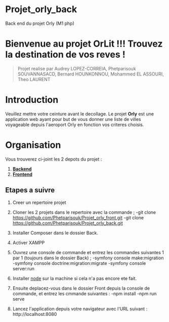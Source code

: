 # Projet_orly_back
Back end du projet Orly (M1 php)

# Bienvenue au projet OrLit !!! Trouvez la destination de vos reves !

> Projet realise par Audrey LOPEZ-CORREIA, Phetparisouk SOUVANNASACD, Bernard HOUNKONNOU, Mohammed EL ASSOURI, Theo LAURENT

# Introduction
Veuillez mettre votre ceinture avant le decollage.
Le projet **Orly** est une application web ayant pour but de vous donner une liste de villes voyageable depuis l'aeroport Orly en fonction vos criteres choisis.


# Organisation

Vous trouverez ci-joint les 2 depots du projet :

 1. **[Backend](https://github.com/Phetparisouk/Projet_orly_back)**
 2. **[Frontend](https://github.com/Phetparisouk/Projet_orly_front)**


## Etapes a suivre

 1. Creer un repertoire projet 
 
 2. Cloner les 2 projets dans le repertoire avec la commande ;
	 -git clone https://github.com/Phetparisouk/Projet_orly_front.git
	 -git clone https://github.com/Phetparisouk/Projet_orly_back.git
	 
 3. Installer Composer dans le dossier Back.
 
 4. Activer XAMPP
 
 5. Ouvrez une console de commande et entrez les commandes suivantes 1 par 1 (toujours dans le dossier Back) ;
	-symfony console make:migration
	-symfony console doctrine:migration:migrate
	-symfony console server:run
 
 6. Installer [node](https://nodejs.org/en/) sur la machine si cela n'a pas encore ete fait.
 
 7. Ensuite deplacez-vous dans le dossier Front depuis la console de commande, et entrez les cmmande suivantes :
	 -npm install
	 -npm run serve
	 
 8. Lancez l'application depuis votre navigateur avec l'URL suivant : 
		http://localhost:8080
